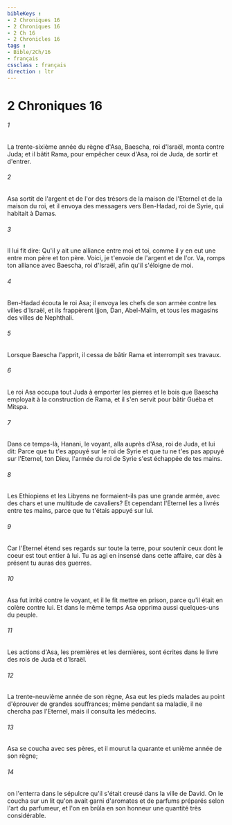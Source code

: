 ```yaml
---
bibleKeys : 
- 2 Chroniques 16
- 2 Chroniques 16
- 2 Ch 16
- 2 Chronicles 16
tags : 
- Bible/2Ch/16
- français
cssclass : français
direction : ltr
---
```


# 2 Chroniques 16

###### 1
La trente-sixième année du règne d'Asa, Baescha, roi d'Israël, monta contre Juda; et il bâtit Rama, pour empêcher ceux d'Asa, roi de Juda, de sortir et d'entrer.
###### 2
Asa sortit de l'argent et de l'or des trésors de la maison de l'Eternel et de la maison du roi, et il envoya des messagers vers Ben-Hadad, roi de Syrie, qui habitait à Damas.
###### 3
Il lui fit dire: Qu'il y ait une alliance entre moi et toi, comme il y en eut une entre mon père et ton père. Voici, je t'envoie de l'argent et de l'or. Va, romps ton alliance avec Baescha, roi d'Israël, afin qu'il s'éloigne de moi.
###### 4
Ben-Hadad écouta le roi Asa; il envoya les chefs de son armée contre les villes d'Israël, et ils frappèrent Ijjon, Dan, Abel-Maïm, et tous les magasins des villes de Nephthali.
###### 5
Lorsque Baescha l'apprit, il cessa de bâtir Rama et interrompit ses travaux.
###### 6
Le roi Asa occupa tout Juda à emporter les pierres et le bois que Baescha employait à la construction de Rama, et il s'en servit pour bâtir Guéba et Mitspa.
###### 7
Dans ce temps-là, Hanani, le voyant, alla auprès d'Asa, roi de Juda, et lui dit: Parce que tu t'es appuyé sur le roi de Syrie et que tu ne t'es pas appuyé sur l'Eternel, ton Dieu, l'armée du roi de Syrie s'est échappée de tes mains.
###### 8
Les Ethiopiens et les Libyens ne formaient-ils pas une grande armée, avec des chars et une multitude de cavaliers? Et cependant l'Eternel les a livrés entre tes mains, parce que tu t'étais appuyé sur lui.
###### 9
Car l'Eternel étend ses regards sur toute la terre, pour soutenir ceux dont le coeur est tout entier à lui. Tu as agi en insensé dans cette affaire, car dès à présent tu auras des guerres.
###### 10
Asa fut irrité contre le voyant, et il le fit mettre en prison, parce qu'il était en colère contre lui. Et dans le même temps Asa opprima aussi quelques-uns du peuple.
###### 11
Les actions d'Asa, les premières et les dernières, sont écrites dans le livre des rois de Juda et d'Israël.
###### 12
La trente-neuvième année de son règne, Asa eut les pieds malades au point d'éprouver de grandes souffrances; même pendant sa maladie, il ne chercha pas l'Eternel, mais il consulta les médecins.
###### 13
Asa se coucha avec ses pères, et il mourut la quarante et unième année de son règne;
###### 14
on l'enterra dans le sépulcre qu'il s'était creusé dans la ville de David. On le coucha sur un lit qu'on avait garni d'aromates et de parfums préparés selon l'art du parfumeur, et l'on en brûla en son honneur une quantité très considérable.
